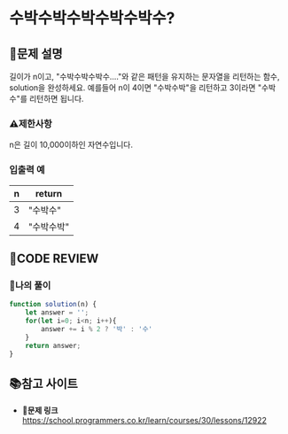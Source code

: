 # 수박수박수박수박수박수?

## **📝문제 설명**

길이가 n이고, "수박수박수박수...."와 같은 패턴을 유지하는 문자열을 리턴하는 함수, solution을 완성하세요. 예를들어 n이 4이면 "수박수박"을 리턴하고 3이라면 "수박수"를 리턴하면 됩니다.

### **⚠제한사항**

n은 길이 10,000이하인 자연수입니다.

### **입출력 예**

| n   | return     |
| --- | ---------- |
| 3   | "수박수"   |
| 4   | "수박수박" |

## **🧐CODE REVIEW**

### **🧾나의 풀이**

```js
function solution(n) {
    let answer = '';
    for(let i=0; i<n; i++){
        answer += i % 2 ? '박' : '수'
    }
    return answer;
}
```

## 📚참고 사이트

- **🔗문제 링크**<br/>
https://school.programmers.co.kr/learn/courses/30/lessons/12922

